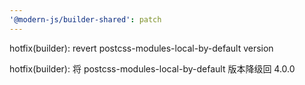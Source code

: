 ```yaml
---
'@modern-js/builder-shared': patch
---
```


hotfix(builder): revert postcss-modules-local-by-default version

hotfix(builder): 将 postcss-modules-local-by-default 版本降级回 4.0.0
